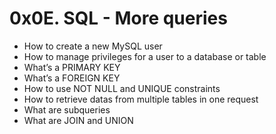 # 0x0E. SQL - More queries 

   - How to create a new MySQL user
   - How to manage privileges for a user to a database or table
   - What’s a PRIMARY KEY
   - What’s a FOREIGN KEY
   - How to use NOT NULL and UNIQUE constraints
   - How to retrieve datas from multiple tables in one request
   - What are subqueries
   - What are JOIN and UNION

